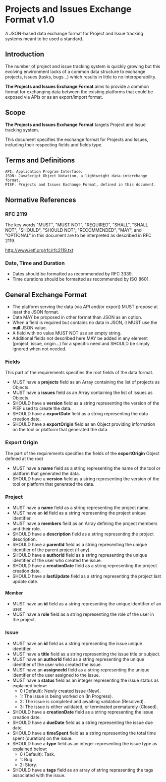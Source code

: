 # Projects and Issues Exchange Format v1.0

A JSON-based data exchange format for Project and Issue tracking systems meant to be used a standard.

## Introduction

The number of project and issue tracking system is quickly growing but this evolving environment
lacks of a common data structure to exchange projects, issues (tasks, bugs...)
which results in little to no interoperability.

**The Projects and Issues Exchange Format** aims to provide a common format for exchanging data between
the existing platforms that could be exposed via APIs or as an export/import format.

## Scope

**The Projects and Issues Exchange Format** targets Project and Issue tracking system.

This document specifies the exchange format for Projects and Issues,
including their respecting fields and fields type.

## Terms and Definitions

    API: Application Program Interface.
    JSON: JavaScript Object Notation, a lightweight data-interchange format.
    PIEF: Projects and Issues Exchange Format, defined in this document.

## Normative References

### RFC 2119

The key words "MUST", "MUST NOT", "REQUIRED", "SHALL", "SHALL
NOT", "SHOULD", "SHOULD NOT", "RECOMMENDED",  "MAY", and
"OPTIONAL" in this document are to be interpreted as described in
RFC 2119.

http://www.ietf.org/rfc/rfc2119.txt

### Date, Time and Duration

* Dates should be formatted as recommended by RFC 3339.
* Time durations should be formatted as recommended by ISO 8601.

## General Exchange Format

* The platform serving the data (via API and/or export) MUST propose at least the JSON format.
* Data MAY be proposed in other format than JSON as an option.
* When a field is required but contains no data in JSON, it MUST use the **null** JSON value.
* A field with no value MUST NOT use an empty string.
* Additional fields not described here MAY be added in any element (project, issue, origin...) for a specific need and SHOULD be simply ignored when not needed.

### Fields

This part of the requirements specifies the root fields of the data format.

* MUST have a **projects** field as an Array containing the list of projects as Objects.
* MUST have a **issues** field as an Array containing the list of issues as Objects.
* SHOULD have a **version** field as a string representing the version of the PIEF used to create the data.
* SHOULD have a **exportDate** field as a string representing the data creation date.
* SHOULD have a **exportOrigin** field as an Object providing information on the tool or platform that generated the data.

### Export Origin

The part of the requirements specifies the fields of the **exportOrigin** Object defined at the root

* MUST have a **name** field as a string representing the name of the tool or platform that generated the data.
* SHOULD have a **version** field as a string representing the version of the tool or platform that generated the data.

### Project

* MUST have a **name** field as a string representing the project name.
* MUST have an **id** field as a string representing the project unique identifier.
* MUST have a **members** field as an Array defining the project members and their role.
* SHOULD have a **description** field as a string representing the project description.
* SHOULD have a **parentId** field as a string representing the unique identifier of the parent project (if any).
* SHOULD have a **authorId** field as a string representing the unique identifier of the user who created the issue.
* SHOULD have a **creationDate** field as a string representing the project creation date.
* SHOULD have a **lastUpdate** field as a string representing the project last update date.

#### Member

* MUST have an **id** field as a string representing the unique identifier of an user.
* MUST have a **role** field as a string representing the role of the user in the project.

### Issue

* MUST have an **id** field as a string representing the issue unique identifier.
* MUST have a **title** field as a string representing the issue title or subject.
* MUST have an **authorId** field as a string representing the unique identifier of the user who created the issue.
* MUST have an **assigneeId** field as a string representing the unique identifier of the user assigned to the issue.
* MUST have a **status** field as an integer representing the issue status as explained below:
	* 0 (Default): Newly created issue (New).
	* 1: The issue is being worked on (In Progress).
	* 2: The issue is completed and awaiting validation (Resolved).
	* 3: The issue is either validated, or terminated prematurely (Closed).
* SHOULD have a **creationDate** field as a string representing the issue creation date.
* SHOULD have a **dueDate** field as a string representing the issue due date.
* SHOULD have a **timeSpent** field as a string representing the total time spent (duration) on the issue.
* SHOULD have a **type** field as an integer representing the issue type as explained below:
	* 0 (Default): Task.
	* 1: Bug.
	* 2: Story.
* SHOULD have a **tags** field as an array of string representing the tags associated with the issue.